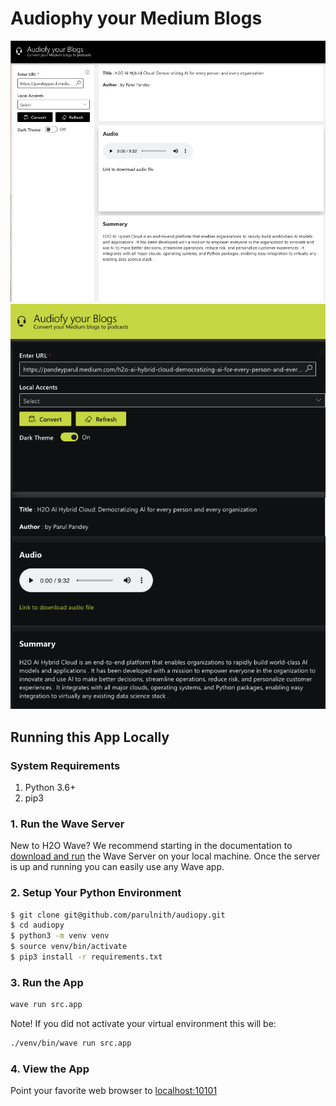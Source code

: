 # Audiophy your Medium Blogs 



![App Screenshot - Login Screen](docs/screenshots/audio-page.png)
![App Screenshot - Home Page](docs/screenshots/home-page.png)


## Running this App Locally

### System Requirements

1. Python 3.6+
2. pip3


### 1. Run the Wave Server

New to H2O Wave? We recommend starting in the documentation to [download and run](https://wave.h2o.ai/docs/installation) the Wave Server on your local machine. Once the server is up and running you can easily use any Wave app.

### 2. Setup Your Python Environment

```bash
$ git clone git@github.com/parulnith/audiopy.git
$ cd audiopy
$ python3 -m venv venv
$ source venv/bin/activate
$ pip3 install -r requirements.txt

```

### 3. Run the App

```bash
wave run src.app
```

Note! If you did not activate your virtual environment this will be:

```bash
./venv/bin/wave run src.app
```

### 4. View the App

Point your favorite web browser to [localhost:10101](http://localhost:10101)
